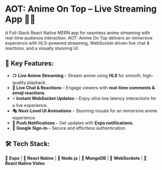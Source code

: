 # AOT: Anime On Top – Live Streaming App 🎥🔥

A Full-Stack React Native MERN app for seamless anime streaming with real-time audience interaction. AOT: Anime On Top delivers an immersive experience with HLS-powered streaming, WebSocket-driven live chat & reactions, and a visually stunning UI.

## 🚀 Key Features:

- 📺 **Live Anime Streaming** – Stream anime using **HLS** for smooth, high-quality playback.
- 💬 **Live Chat & Reactions** – Engage viewers with **real-time comments & emoji reactions**.
- ⚡ **Instant WebSocket Updates** – Enjoy ultra-low latency interactions for a live experience.
- 🎭 **Next-Level UI Animations** – Stunning visuals for an immersive anime experience.
- 🔔 **Push Notifications** – Get updates with **Expo notifications**.
- 🔐 **Google Sign-In** – Secure and effortless authentication.

## 🛠 Tech Stack:
🗿 **Expo** | 🗿 **React Native** | 🗿 **Node.js** | 🗿 **MongoDB** | 🗿 **WebSockets** | 🗿 **React Native Video**
